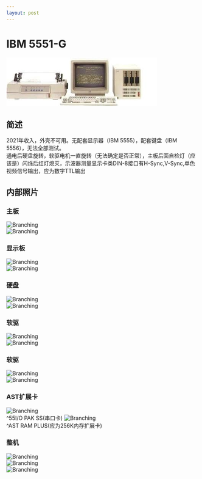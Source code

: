 ```yaml
---
layout: post
---
```


# IBM 5551-G
![Branching](./5550.jpg)<br />

## 简述
2021年收入，外壳不可用。无配套显示器（IBM 5555），配套键盘（IBM 5556），无法全部测试。<br />
通电后硬盘旋转，软驱电机一直旋转（无法确定是否正常），主板后面自检灯（应该是）闪烁后红灯熄灭，示波器测量显示卡类DIN-8接口有H-Sync,V-Sync,单色视频信号输出，应为数字TTL输出<br />
## 内部照片
### 主板
![Branching](./P1030908.jpg)<br />
![Branching](./P1030921.jpg)<br />
### 显示板
![Branching](./P1030910.jpg)<br />
![Branching](./P1030923.jpg)<br />
### 硬盘
![Branching](./P1030917.jpg)<br />
![Branching](./P1030918.jpg)<br />
### 软驱
![Branching](./P1030915.jpg)<br />
![Branching](./P1030916.jpg)<br />
### 软驱
![Branching](./P1030915.jpg)<br />
![Branching](./P1030916.jpg)<br />
### AST扩展卡
![Branching](./P1030911.jpg)<br />
^55I/O PAK SS(串口卡)
![Branching](./P1030914.jpg)<br />
^AST RAM PLUS(应为256K内存扩展卡)
### 整机
![Branching](./P1030924.jpg)<br />
![Branching](./P1030925.jpg)<br />
![Branching](./P1030926.jpg)<br />